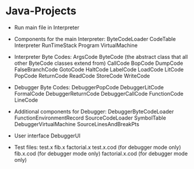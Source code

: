 # Java-Projects

- Run main file in Interpreter
- Components for the main Interpreter:
   ByteCodeLoader
   CodeTable
   Interpreter
   RunTimeStack
   Program
   VirtualMachine
 
- Interpreter Byte Codes:
   ArgsCode
   ByteCode (the abstract class that all other ByteCode classes extend from)
   CallCode
   BopCode
   DumpCode
   FalseBranchCode
   GotoCode
   HaltCode
   LabelCode
   LoadCode
   LitCode
   PopCode
   ReturnCode
   ReadCode
   StoreCode
   WriteCode

- Debugger Byte Codes:
   DebuggerPopCode
   DebuggerLitCode
   FormalCode
   DebuggerReturnCode
   DebuggerCallCode
   FunctionCode
   LineCode

- Additional components for Debugger:
   DebuggerByteCodeLoader
   FunctionEnvironmentRecord
   SourceCodeLoader
   SymbolTable
   DebuggerVirtualMachine
   SourceLinesAndBreakPts

- User interface
   DebuggerUI

- Test files:
   test.x
   fib.x
   factorial.x
   test.x.cod (for debugger mode only)
   fib.x.cod (for debugger mode only)
   factorial.x.cod (for debugger mode only)
